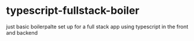 # typescript-fullstack-boiler

just basic boilerpalte set up for a full stack app using typescript in the front and backend
